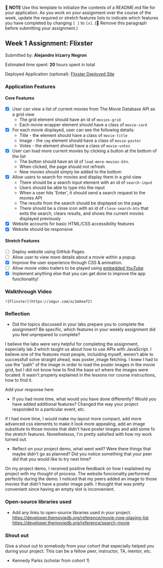 📝 **NOTE** Use this template to initialize the contents of a README.md file for your application. As you work on your assignment over the course of the week, update the required or stretch features lists to indicate which features you have completed by changing `[ ]` to `[x]`. (🚫 Remove this paragraph before submitting your assignment.)

## Week 1 Assignment: Flixster

Submitted by: **Alejandro Irizarry Negron**

Estimated time spent: **20** hours spent in total

Deployed Application (optional): [Flixster Deployed Site](ADD_LINK_HERE)

### Application Features

#### Core Features

- [X] User can view a list of current movies from The Movie Database API as a grid view
  - The grid element should have an id of `movies-grid`
  - Each movie wrapper element should have a class of `movie-card`
- [X] For each movie displayed, user can see the following details:
  - Title - the element should have a class of `movie-title`
  - Image - the `img` element should have a class of `movie-poster`
  - Votes - the element should have a class of `movie-votes`
- [X] User can load more current movies by clicking a button at the bottom of the list
  - The button should have an id of `load-more-movies-btn`.
  - When clicked, the page should not refresh.
  - New movies should simply be added to the bottom
- [X] Allow users to search for movies and display them in a grid view
  - There should be a search input element with an id of `search-input`
  - Users should be able to type into the input
  - When a user hits 'Enter', it should send a search request to the movies API
  - The results from the search should be displayed on the page
  - There should be a close icon with an id of `close-search-btn` that exits the search, clears results, and shows the current movies displayed previously
- [X] Website accounts for basic HTML/CSS accessibility features
- [X] Website should be responsive

#### Stretch Features

- [ ] Deploy website using GitHub Pages.
- [ ] Allow user to view more details about a movie within a popup.
- [X] Improve the user experience through CSS & animation.
- [ ] Allow movie video trailers to be played using [embedded YouTube](https://support.google.com/youtube/answer/171780?hl=en)
- [X] Implement anything else that you can get done to improve the app functionality!

### Walkthrough Video

`![Flixster](https://imgur.com/a/1mXeef2)`


### Reflection

- Did the topics discussed in your labs prepare you to complete the assignment? Be specific, which features in your weekly assignment did you feel unprepared to complete?

I believe the labs were very helpful for completing the assignment, especially lab 3 which taught us about how to use APIs with JavaScript. I believe one of the features most people, incluiding myself, weren't able to successfull solve straight ahead, was poster_image fetching. I knew I had to use the "path" of the image in order to load the poster images in the movie grid, but I did not know how to find the base url where the images were located. It wasn't properly explained in the lessons nor course instructions, how to find it.

Add your response here

- If you had more time, what would you have done differently? Would you have added additional features? Changed the way your project responded to a particular event, etc.

if I had more time, I would make my layout more compact, add more advanced css elements to make it look more appealing, add an image substitute to those movies that didn't have poster images and add some fo the stretch features. Nonethelesss, I'm pretty satisfied with how my work turned out.

- Reflect on your project demo, what went well? Were there things that maybe didn't go as planned? Did you notice something that your peer did that you would like to try next time?

On my project demo, I received positive feedback on how I explained my project with my thought of process. The website funcionality performed perfectly during the demo. I noticed that my peers added an image to those movies that didn't have a poster image path. I thought that was pretty convenient since having an empty slot is inconvenient.

### Open-source libraries used

- Add any links to open-source libraries used in your project.
https://developer.themoviedb.org/reference/movie-now-playing-list
https://developer.themoviedb.org/reference/search-movie

### Shout out

Give a shout out to somebody from your cohort that especially helped you during your project. This can be a fellow peer, instructor, TA, mentor, etc.

- Kennedy Parks (scholar from cohort 1)
